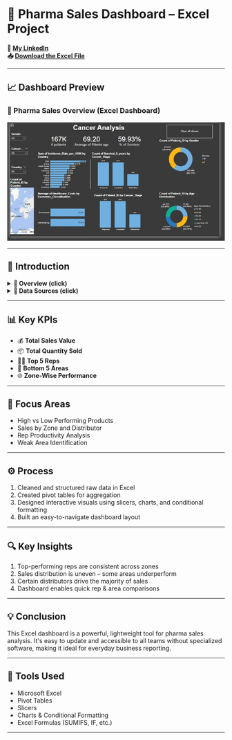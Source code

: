 # 💊 Pharma Sales Dashboard – Excel Project

**🔗 [My LinkedIn](https://www.linkedin.com/in/ahmad-yasser-faiq-data-analyst/)**  
**📥 [Download the Excel File](https://github.com/ahmadyase1234/Cancer-analysis-dashboard-/blob/main/pharma-dashboard.xlsx)**

---

## 📈 Dashboard Preview

### 🔹 Pharma Sales Overview (Excel Dashboard)  
![Pharma Dashboard](https://github.com/ahmadyase1234/Cancer-analysis-dashboard-/blob/main/IMG-20250413-WA0108(1).jpg?raw=true)

---

## 📝 Introduction

<details>
  <summary><strong>📌 Overview (click)</strong></summary>

> This Excel dashboard offers a full analysis of pharmaceutical sales by region, manager, and representative. It helps decision-makers monitor performance and identify areas for strategic improvements.

</details>

<details>
  <summary><strong>📂 Data Sources (click)</strong></summary>

> The dataset includes pharma sales data such as product names, sales values, quantities, zones, and reps.

### ▼ 📑 Example Columns

- `Product`  
- `Quantity`  
- `Sales Value`  
- `Zone`  
- `Manager`  
- `Rep`  
- `Distributor`  
- `Date`

</details>

---

## 📊 Key KPIs

- 💰 **Total Sales Value**  
- 📦 **Total Quantity Sold**  
- 🧍‍♂️ **Top 5 Reps**  
- 🚩 **Bottom 5 Areas**  
- 🌐 **Zone-Wise Performance**

---

## 🎯 Focus Areas

- High vs Low Performing Products  
- Sales by Zone and Distributor  
- Rep Productivity Analysis  
- Weak Area Identification  

---

## ⚙️ Process

1. Cleaned and structured raw data in Excel  
2. Created pivot tables for aggregation  
3. Designed interactive visuals using slicers, charts, and conditional formatting  
4. Built an easy-to-navigate dashboard layout  

---

## 🔍 Key Insights

1. Top-performing reps are consistent across zones  
2. Sales distribution is uneven – some areas underperform  
3. Certain distributors drive the majority of sales  
4. Dashboard enables quick rep & area comparisons  

---

## 💡 Conclusion

This Excel dashboard is a powerful, lightweight tool for pharma sales analysis. It's easy to update and accessible to all teams without specialized software, making it ideal for everyday business reporting.

---

## 🧰 Tools Used

- Microsoft Excel  
- Pivot Tables  
- Slicers  
- Charts & Conditional Formatting  
- Excel Formulas (SUMIFS, IF, etc.)

---

